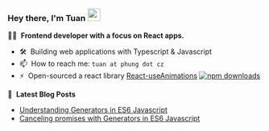 ### Hey there, I'm Tuan <a href="https://www.phung.cz/"><img src="https://media.giphy.com/media/hvRJCLFzcasrR4ia7z/giphy.gif" width="25px" height="25px"></a>

👨‍💻 &nbsp;**Frontend developer with a focus on React apps.**


- 🛠️  &nbsp;Building web applications with Typescript & Javascript
- 📫 &nbsp;How to reach me: `tuan at phung dot cz`
- ⚡ &nbsp;Open-sourced a react library [React-useAnimations](https://github.com/useAnimations/react-useanimations) [![npm downloads](https://img.shields.io/npm/dm/react-useanimations.svg?style=flat)](https://www.npmjs.com/package/react-useanimations)




📕 &nbsp;**Latest Blog Posts**
<!-- BLOG-POST-LIST:START -->
- [Understanding Generators in ES6 Javascript](https://dev.to/tuanphungcz/understanding-generators-in-es6-javascript-7fm)
- [Canceling promises with Generators in ES6 Javascript](https://dev.to/tuanphungcz/canceling-promises-with-generators-in-es6-javascript-d01)
<!-- BLOG-POST-LIST:END -->

